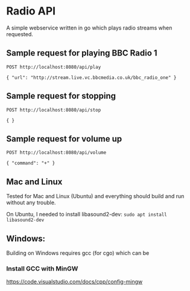 # Radio API

A simple webservice written in go which plays radio streams when requested.

## Sample request for playing BBC Radio 1
```
POST http://localhost:8080/api/play

{ "url": "http://stream.live.vc.bbcmedia.co.uk/bbc_radio_one" }
```

## Sample request for stopping
```
POST http://localhost:8080/api/stop

{ }
```

## Sample request for volume up
```
POST http://localhost:8080/api/volume

{ "command": "+" }
```

## Mac and Linux
Tested for Mac and Linux (Ubuntu) and everything should build and run without any trouble.

On Ubuntu, I needed to install libasound2-dev:
`sudo apt install libasound2-dev`

## Windows:

Building on Windows requires gcc (for cgo) which can be 

### Install GCC with MinGW
https://code.visualstudio.com/docs/cpp/config-mingw 
